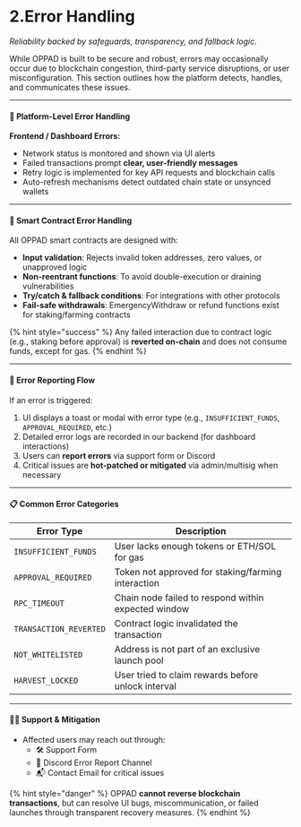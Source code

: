 # 2.Error Handling

_Reliability backed by safeguards, transparency, and fallback logic._

While OPPAD is built to be secure and robust, errors may occasionally occur due to blockchain congestion, third-party service disruptions, or user misconfiguration. This section outlines how the platform detects, handles, and communicates these issues.

***

#### 🧱 Platform-Level Error Handling

**Frontend / Dashboard Errors:**

* Network status is monitored and shown via UI alerts
* Failed transactions prompt **clear, user-friendly messages**
* Retry logic is implemented for key API requests and blockchain calls
* Auto-refresh mechanisms detect outdated chain state or unsynced wallets



***

#### 🔐 Smart Contract Error Handling

All OPPAD smart contracts are designed with:

* **Input validation**: Rejects invalid token addresses, zero values, or unapproved logic
* **Non-reentrant functions**: To avoid double-execution or draining vulnerabilities
* **Try/catch & fallback conditions**: For integrations with other protocols
* **Fail-safe withdrawals**: EmergencyWithdraw or refund functions exist for staking/farming contracts

{% hint style="success" %}
Any failed interaction due to contract logic (e.g., staking before approval) is **reverted on-chain** and does not consume funds, except for gas.
{% endhint %}

***

#### 🚨 Error Reporting Flow

If an error is triggered:

1. UI displays a toast or modal with error type (e.g., `INSUFFICIENT_FUNDS`, `APPROVAL_REQUIRED`, etc.)
2. Detailed error logs are recorded in our backend (for dashboard interactions)
3. Users can **report errors** via support form or Discord
4. Critical issues are **hot-patched or mitigated** via admin/multisig when necessary

***

#### 📋 Common Error Categories

| Error Type             | Description                                         |
| ---------------------- | --------------------------------------------------- |
| `INSUFFICIENT_FUNDS`   | User lacks enough tokens or ETH/SOL for gas         |
| `APPROVAL_REQUIRED`    | Token not approved for staking/farming interaction  |
| `RPC_TIMEOUT`          | Chain node failed to respond within expected window |
| `TRANSACTION_REVERTED` | Contract logic invalidated the transaction          |
| `NOT_WHITELISTED`      | Address is not part of an exclusive launch pool     |
| `HARVEST_LOCKED`       | User tried to claim rewards before unlock interval  |

***

#### 🧑‍💻 Support & Mitigation

* Affected users may reach out through:
  * 🛠️ Support Form
  * 📣 Discord Error Report Channel
  * 📬 Contact Email for critical issues

{% hint style="danger" %}
OPPAD **cannot reverse blockchain transactions**, but can resolve UI bugs, miscommunication, or failed launches through transparent recovery measures.
{% endhint %}
